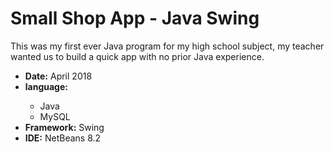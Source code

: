 # Small Shop App - Java Swing
This was my first ever Java program for my high school subject, my teacher wanted us to build a quick app with no prior Java experience. <br/>

<ul>
  <li><b>Date:</b> April 2018</b>
  <li><b>language:</b></li>
    <ul>
      <li>Java</li>
      <li>MySQL</li>
    </ul>
  <li><b>Framework:</b> Swing</li>
  <li><b>IDE:</b> NetBeans 8.2</li>
</ul>
